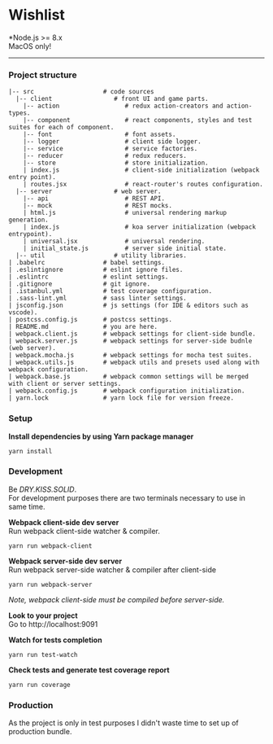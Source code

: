 # Wishlist
*Node.js >= 8.x  
MacOS only!  
*****

### Project structure
```
|-- src                   # code sources
  |-- client                 # front UI and game parts.
    |-- action                  # redux action-creators and action-types.
    |-- component               # react components, styles and test suites for each of component.
    |-- font                    # font assets.
    |-- logger                  # client side logger.
    |-- service                 # service factories.
    |-- reducer                 # redux reducers.  
    |-- store                   # store initialization. 
    | index.js                  # client-side initialization (webpack entry point).  
    | routes.jsx                # react-router's routes configuration.  
  |-- server                 # web server.  
    |-- api                     # REST API.
    |-- mock                    # REST mocks.
    | html.js                   # universal rendering markup generation.  
    | index.js                  # koa server initialization (webpack entrypoint).  
    | universal.jsx             # universal rendering.
    | initial_state.js          # server side initial state.  
  |-- util                   # utility libraries.  
| .babelrc                # babel settings.
| .eslintignore           # eslint ignore files.
| .eslintrc               # eslint settings.
| .gitignore              # git ignore.
| .istanbul.yml           # test coverage configuration.
| .sass-lint.yml          # sass linter settings.
| jsconfig.json           # js settings (for IDE & editors such as vscode).
| postcss.config.js       # postcss settings.
| README.md               # you are here.
| webpack.client.js       # webpack settings for client-side bundle.
| webpack.server.js       # webpack settings for server-side budnle (web server).
| webpack.mocha.js        # webpack settings for mocha test suites.
| webpack.utils.js        # webpack utils and presets used along with webpack configuration.
| webpack.base.js         # webpack common settings will be merged with client or server settings.
| webpack.config.js       # webpack configuration initialization.
| yarn.lock               # yarn lock file for version freeze.
```

### Setup

**Install dependencies by using Yarn package manager**
```
yarn install
```

### Development
Be *DRY.KISS.SOLID*.  
For development purposes there are two terminals necessary to use in same time.  

**Webpack client-side dev server**  
Run webpack client-side watcher & compiler.
```
yarn run webpack-client
```

**Webpack server-side dev server**  
Run webpack server-side watcher & compiler after client-side
```
yarn run webpack-server
```

*Note, webpack client-side must be compiled before server-side.*  

**Look to your project**  
Go to http://localhost:9091 

**Watch for tests completion**
```
yarn run test-watch
```

**Check tests and generate test coverage report**
```
yarn run coverage
```

### Production
As the project is only in test purposes I didn't waste time to set up of production bundle.